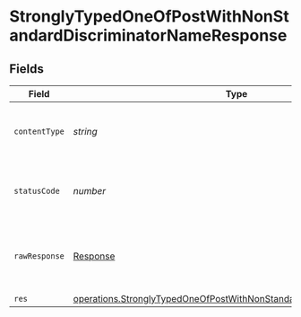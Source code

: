 # StronglyTypedOneOfPostWithNonStandardDiscriminatorNameResponse


## Fields

| Field                                                                                                                                                               | Type                                                                                                                                                                | Required                                                                                                                                                            | Description                                                                                                                                                         |
| ------------------------------------------------------------------------------------------------------------------------------------------------------------------- | ------------------------------------------------------------------------------------------------------------------------------------------------------------------- | ------------------------------------------------------------------------------------------------------------------------------------------------------------------- | ------------------------------------------------------------------------------------------------------------------------------------------------------------------- |
| `contentType`                                                                                                                                                       | *string*                                                                                                                                                            | :heavy_check_mark:                                                                                                                                                  | HTTP response content type for this operation                                                                                                                       |
| `statusCode`                                                                                                                                                        | *number*                                                                                                                                                            | :heavy_check_mark:                                                                                                                                                  | HTTP response status code for this operation                                                                                                                        |
| `rawResponse`                                                                                                                                                       | [Response](https://developer.mozilla.org/en-US/docs/Web/API/Response)                                                                                               | :heavy_check_mark:                                                                                                                                                  | Raw HTTP response; suitable for custom response parsing                                                                                                             |
| `res`                                                                                                                                                               | [operations.StronglyTypedOneOfPostWithNonStandardDiscriminatorNameRes](../../../sdk/models/operations/stronglytypedoneofpostwithnonstandarddiscriminatornameres.md) | :heavy_minus_sign:                                                                                                                                                  | OK                                                                                                                                                                  |